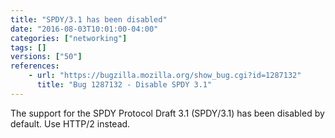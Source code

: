 ```yaml
---
title: "SPDY/3.1 has been disabled"
date: "2016-08-03T10:01:00-04:00"
categories: ["networking"]
tags: []
versions: ["50"]
references:
    - url: "https://bugzilla.mozilla.org/show_bug.cgi?id=1287132"
      title: "Bug 1287132 - Disable SPDY 3.1"
---
```

The support for the SPDY Protocol Draft 3.1 (SPDY/3.1) has been disabled by default. Use HTTP/2 instead.
